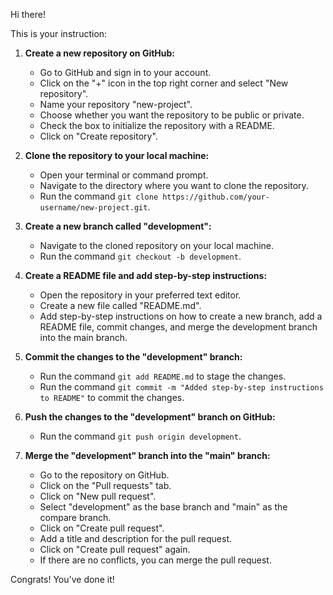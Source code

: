 Hi there!

This is your instruction:

1. **Create a new repository on GitHub:**
   - Go to GitHub and sign in to your account.
   - Click on the "+" icon in the top right corner and select "New repository".
   - Name your repository "new-project".
   - Choose whether you want the repository to be public or private.
   - Check the box to initialize the repository with a README.
   - Click on "Create repository".

2. **Clone the repository to your local machine:**
   - Open your terminal or command prompt.
   - Navigate to the directory where you want to clone the repository.
   - Run the command `git clone https://github.com/your-username/new-project.git`.

3. **Create a new branch called "development":**
   - Navigate to the cloned repository on your local machine.
   - Run the command `git checkout -b development`.

4. **Create a README file and add step-by-step instructions:**
   - Open the repository in your preferred text editor.
   - Create a new file called "README.md".
   - Add step-by-step instructions on how to create a new branch, add a README file, commit changes, and merge the development branch into the main branch.

5. **Commit the changes to the "development" branch:**
   - Run the command `git add README.md` to stage the changes.
   - Run the command `git commit -m "Added step-by-step instructions to README"` to commit the changes.

6. **Push the changes to the "development" branch on GitHub:**
   - Run the command `git push origin development`.

7. **Merge the "development" branch into the "main" branch:**
   - Go to the repository on GitHub.
   - Click on the "Pull requests" tab.
   - Click on "New pull request".
   - Select "development" as the base branch and "main" as the compare branch.
   - Click on "Create pull request".
   - Add a title and description for the pull request.
   - Click on "Create pull request" again.
   - If there are no conflicts, you can merge the pull request.

Congrats! You've done it!